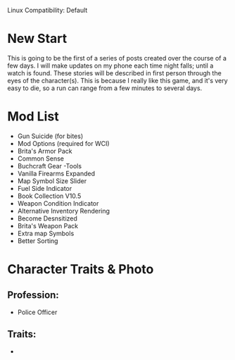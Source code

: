 Linux Compatibility: Default

# New Start
This is going to be the first of a series of posts created over the course of a few days. I will make updates on my phone each time night falls; until a watch is found. These stories will be described in first person through the eyes of the character(s). This is because I really like this game, and it's very easy to die, so a run can range from a few minutes to several days.

# Mod List
* Gun Suicide (for bites)
* Mod Options (required for WCI)
* Brita's Armor Pack
* Common Sense
* Buchcraft Gear -Tools
* Vanilla Firearms Expanded
* Map Symbol Size Slider
* Fuel Side Indicator
* Book Collection V10.5
* Weapon Condition Indicator
* Alternative Inventory Rendering
* Become Desnsitized
* Brita's Weapon Pack
* Extra map Symbols
* Better Sorting

# Character Traits & Photo
## Profession:
* Police Officer
## Traits:
* 